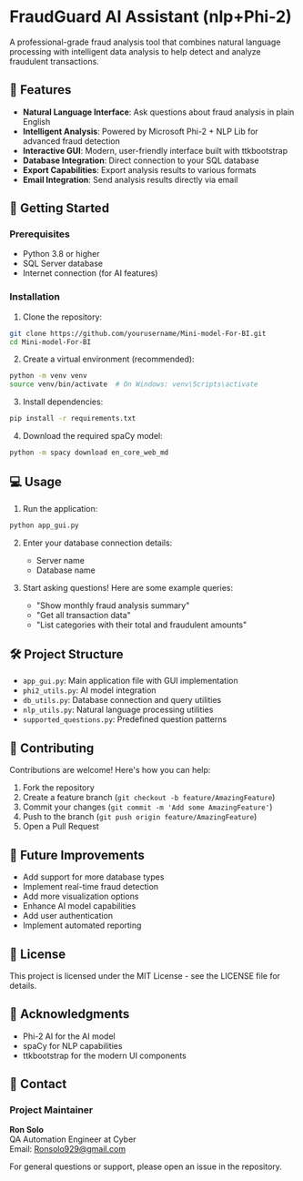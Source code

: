 # FraudGuard AI Assistant (nlp+Phi-2)

A professional-grade fraud analysis tool that combines natural language processing with intelligent data analysis to help detect and analyze fraudulent transactions.

## 🌟 Features

- **Natural Language Interface**: Ask questions about fraud analysis in plain English
- **Intelligent Analysis**: Powered by Microsoft Phi-2 + NLP Lib for advanced fraud detection
- **Interactive GUI**: Modern, user-friendly interface built with ttkbootstrap
- **Database Integration**: Direct connection to your SQL database
- **Export Capabilities**: Export analysis results to various formats
- **Email Integration**: Send analysis results directly via email

## 🚀 Getting Started

### Prerequisites

- Python 3.8 or higher
- SQL Server database
- Internet connection (for AI features)

### Installation

1. Clone the repository:
```bash
git clone https://github.com/yourusername/Mini-model-For-BI.git
cd Mini-model-For-BI
```

2. Create a virtual environment (recommended):
```bash
python -m venv venv
source venv/bin/activate  # On Windows: venv\Scripts\activate
```

3. Install dependencies:
```bash
pip install -r requirements.txt
```

4. Download the required spaCy model:
```bash
python -m spacy download en_core_web_md
```

## 💻 Usage

1. Run the application:
```bash
python app_gui.py
```

2. Enter your database connection details:
   - Server name
   - Database name

3. Start asking questions! Here are some example queries:
   - "Show monthly fraud analysis summary"
   - "Get all transaction data"
   - "List categories with their total and fraudulent amounts"

## 🛠️ Project Structure

- `app_gui.py`: Main application file with GUI implementation
- `phi2_utils.py`: AI model integration
- `db_utils.py`: Database connection and query utilities
- `nlp_utils.py`: Natural language processing utilities
- `supported_questions.py`: Predefined question patterns

## 🤝 Contributing

Contributions are welcome! Here's how you can help:

1. Fork the repository
2. Create a feature branch (`git checkout -b feature/AmazingFeature`)
3. Commit your changes (`git commit -m 'Add some AmazingFeature'`)
4. Push to the branch (`git push origin feature/AmazingFeature`)
5. Open a Pull Request

## 📝 Future Improvements

- Add support for more database types
- Implement real-time fraud detection
- Add more visualization options
- Enhance AI model capabilities
- Add user authentication
- Implement automated reporting

## 📄 License

This project is licensed under the MIT License - see the LICENSE file for details.

## 🙏 Acknowledgments

- Phi-2 AI for the AI model
- spaCy for NLP capabilities
- ttkbootstrap for the modern UI components

## 📧 Contact

### Project Maintainer
**Ron Solo**  
QA Automation Engineer at Cyber  
Email: Ronsolo929@gmail.com

For general questions or support, please open an issue in the repository.
